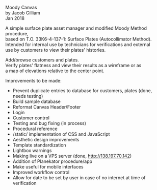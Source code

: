 Moody Canvas  
by Jacob Gilliam  
Jan 2018  

A simple surface plate asset manager and modified Moody Method procedure,  
  based on T.O. 33K6-4-137-1: Surface Plates (Autocollimator Method).  
Intended for internal use by technicians for verifications and external  
  use by customers to view their plates' histories.  

Add/browse customers and plates.  
Verify plates' flatness and view their results as a wireframe or as  
  a map of elevations relative to the center point.  

Improvements to be made:  
- Prevent duplicate entries to database for customers, plates (done, needs testing)  
- Build sample database  
- Reformat Canvas Header/Footer  
- Login  
- Customer control  
- Testing and bug fixing (in process)  
- Procedural reference  
- /static/ implementation of CSS and JavaScript  
- Aesthetic design improvements  
- Template standardization  
- Lightbox warnings  
- Making live on a VPS server (done, http://138.197.70.142)  
- Addition of Planekator procedure/app  
- Make useful for mobile interfaces  
- Improved workflow control  
- Allow for date to be set by user in case of no internet at time of verification  
  
